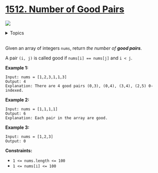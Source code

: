 # [1512. Number of Good Pairs](https://leetcode.cn/problems/number-of-good-pairs/description/)

![](https://img.shields.io/badge/Difficulty-Easy-green.svg)

<details>
<summary>Topics</summary>

* [`Array`](https://leetcode.com/tag/array/)
* [`Counting`](https://leetcode.com/tag/Counting/)
* [`Hash Table`](https://leetcode.com/tag/hash-table/)
* [`Math`](https://leetcode.com/tag/math/)

</details>
<br />

Given an array of integers `nums`, return *the number of **good pairs***.

A pair `(i, j)` is called good if `nums[i] == nums[j]` and `i < j`.

**Example 1:**

    Input: nums = [1,2,3,1,1,3]
    Output: 4
    Explanation: There are 4 good pairs (0,3), (0,4), (3,4), (2,5) 0-indexed.

**Example 2:**

    Input: nums = [1,1,1,1]
    Output: 6
    Explanation: Each pair in the array are good.

**Example 3:**

    Input: nums = [1,2,3]
    Output: 0
 
**Constraints:**

 + `1 <= nums.length <= 100`
 + `1 <= nums[i] <= 100`
